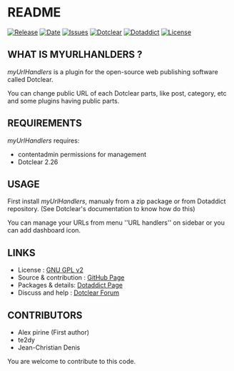 # README

[![Release](https://img.shields.io/github/v/release/JcDenis/myUrlHandlers)](https://github.com/JcDenis/myUrlHandlers/releases)
[![Date](https://img.shields.io/github/release-date/JcDenis/myUrlHandlers)](https://github.com/JcDenis/myUrlHandlers/releases)
[![Issues](https://img.shields.io/github/issues/JcDenis/myUrlHandlers)](https://github.com/JcDenis/myUrlHandlers/issues)
[![Dotclear](https://img.shields.io/badge/dotclear-v2.26-blue.svg)](https://fr.dotclear.org/download)
[![Dotaddict](https://img.shields.io/badge/dotaddict-official-green.svg)](https://plugins.dotaddict.org/dc2/details/myUrlHandlers)
[![License](https://img.shields.io/github/license/JcDenis/myUrlHandlers)](https://github.com/JcDenis/myUrlHandlers/blob/master/LICENSE)

## WHAT IS MYURLHANLDERS ?

_myUrlHandlers_ is a plugin for the open-source 
web publishing software called Dotclear.

You can change public URL of each Dotclear parts, 
like post, category, etc and some plugins having public parts.

## REQUIREMENTS

 _myUrlHandlers_ requires: 

  * contentadmin permissions for management
  * Dotclear 2.26

## USAGE

First install _myUrlHandlers_, manualy from a zip package or from 
Dotaddict repository. (See Dotclear's documentation to know how do this)

You can manage your URLs from menu ''URL handlers'' on sidebar 
or you can add dashboard icon.

## LINKS

 * License : [GNU GPL v2](https://www.gnu.org/licenses/old-licenses/lgpl-2.0.html)
 * Source & contribution : [GitHub Page](https://github.com/JcDenis/myUrlHandlers)
 * Packages & details:  [Dotaddict Page](https://plugins.dotaddict.org/dc2/details/myUrlHandlers)
 * Discuss and help : [Dotclear Forum](https://forum.dotclear.org/viewtopic.php?id=40893)

## CONTRIBUTORS

 * Alex pirine (First author)
 * te2dy
 * Jean-Christian Denis

 You are welcome to contribute to this code.